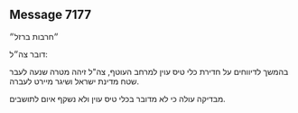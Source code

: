 ## Message 7177

״חרבות ברזל״

דובר צה״ל:

בהמשך לדיווחים על חדירת כלי טיס עוין למרחב העוטף, צה"ל זיהה מטרה שנעה לעבר שטח מדינת ישראל ושיגר מיירט לעברה. 

מבדיקה עולה כי לא מדובר בכלי טיס עוין ולא נשקף איום לתושבים.

